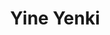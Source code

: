 ---
title:  "Yine Yenki"
metadate: "hide"
categories: [ Participant, UI ]
image: "/assets/images/story6.jpg"
---